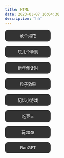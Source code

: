 ```yaml
---
title: HTML
date: 2023-01-07 16:04:30
description: "hh"
---
```

<p><button onclick="window.location.href= 'fireworks.html'" type="button" id="add">放个烟花</button></p>
<p><button onclick="window.location.href= 'Stopwatch/'" type="button" id="add">玩儿个秒表</button></p>
<p><button onclick="window.location.href= 'javascript-countdown-time-2023/'" type="button" id="add">新年倒计时</button></p>
<p><button onclick="window.location.href= '粒子效果/dBubbles.html'" type="button" id="add">粒子效果</button></p>
<p><button onclick="window.location.href= 'Memory-Game/'" type="button" id="add">记忆小游戏</button></p>
<p><button onclick="window.location.href= 'pacman-master/'" type="button" id="add">吃豆人</button></p>
<p><button onclick="window.location.href= '2048-master/'" type="button" id="add">玩2048</button></p>
<p><button onclick="window.location.href= 'https://wenjiaran.github.io/RanGPT/'" type="button" id="add">RanGPT</button></p>

<style>
    button
    {
      
        /* background-color: rgb(138, 146, 138); */
        /* color: #111;
        font-weight: 600;
        font-size: 1.25em;
        letter-spacing: 0.05em;
        cursor: pointer;
        border-radius: 10px; */
      
        display: block;
        width: 30%;
        padding: 10px 15px;
        border: 0;
        background: #333;
        color: #fff;
        border-radius: 10px;
        margin: 5px 0;
    }
</style>
